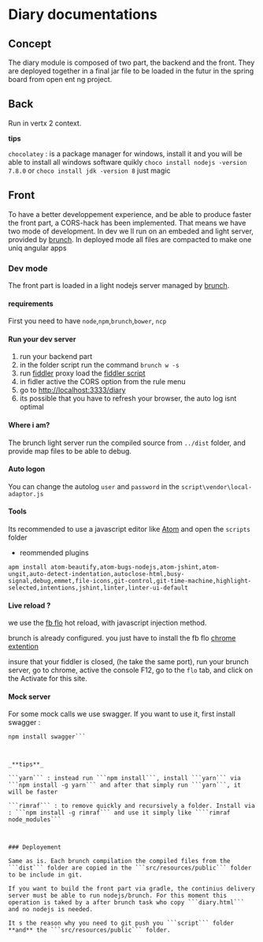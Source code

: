 # Diary documentations

## Concept
The diary module is composed of two part, the backend and the front. They are deployed together in a final jar file to be loaded in the futur in the spring board from open ent ng project.


## Back
Run in vertx 2 context.

**tips**

```chocolatey``` : is a package manager for windows, install it and you will be able to install all windows software quikly ```choco install nodejs -version 7.8.0``` or ```choco install jdk -version 8``` just magic

## Front
To have a better developpement experience, and be able to produce faster the front part, a CORS-hack has been implemented. That means we have two mode of development. In dev we ll run on an embeded and light server, provided by [brunch](http://brunch.io/). In deployed mode all files are compacted to make one uniq angular apps

### Dev mode
The front part is loaded in a light nodejs server managed by [brunch](http://brunch.io/).

#### requirements
First you need to have ```node```,```npm```,```brunch```,```bower```, ```ncp```

#### Run your dev server
1. run your backend part
2. in the folder script run the command ```brunch w -s```
3. run [fiddler](http://www.telerik.com/fiddler) proxy load the [fiddler script](./fiddler.script.txt)
4. in fidler active the CORS option from the rule menu
5. go to [http://localhost:3333/diary](http://localhost:3333/diary)
6. its possible that you have to refresh your browser, the auto log isnt optimal

#### Where i am?
The brunch light server run the compiled source from ```../dist``` folder, and provide map files to be able to debug.


#### Auto logon

You can change the autolog  ```user``` and ```password``` in the ```script\vendor\local-adaptor.js```

#### Tools

Its recommended to use a javascript editor like [Atom](https://atom.io/) and open the ```scripts``` folder

- reommended plugins
```
apm install atom-beautify,atom-bugs-nodejs,atom-jshint,atom-ungit,auto-detect-indentation,autoclose-html,busy-signal,debug,emmet,file-icons,git-control,git-time-machine,highlight-selected,intentions,jshint,linter,linter-ui-default
```

#### Live reload ?
we use the [fb flo](https://code.facebook.com/projects/297401870435287/fb-flo/) hot reload, with javascript injection method.

brunch is already configured. you just have to install the fb flo [chrome extention](https://chrome.google.com/webstore/detail/fb-flo/ahkfhobdidabddlalamkkiafpipdfchp)

insure that your fiddler is closed, (he take the same port), run your brunch server, go to chrome, active the console F12, go to the ```flo``` tab, and click on the Activate for this site.

#### Mock server
For some mock calls we use swagger. If you want to use it, first install swagger :

```
npm install swagger```



_**tips**_

```yarn``` : instead run ```npm install```, install ```yarn``` via ```npm install -g yarn``` and after that simply run ```yarn```, it will be faster

```rimraf``` : to remove quickly and recursively a folder. Install via : ```npm install -g rimraf``` and use it simply like ````rimraf node_modules```



### Deployement

Same as is. Each brunch compilation the compiled files from the ```dist``` folder are copied in the ```src/resources/public``` folder to be include in git.

If you want to build the front part via gradle, the continius delivery server must be able to run nodejs/brunch. For this moment this operation is taked by a after brunch task who copy ```diary.html``` and no nodejs is needed.

It s the reason why you need to git push you ```script``` folder **and** the ```src/resources/public``` folder.
